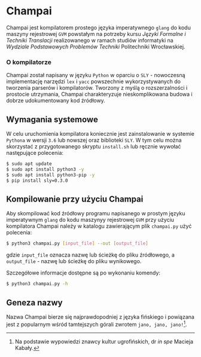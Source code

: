 # Champai

Champai jest kompilatorem prostego języka imperatywnego `glang` do kodu maszyny rejestrowej `GVM` powstałym na potrzeby kursu *Języki Formalne i Techniki Translacji* realizowanego w ramach studiów informatyki na *Wydziale Podstawowych Problemów Techniki* Politechniki Wrocławskiej.

### O kompilatorze

Champai został napisany w języku `Python` w oparciu o `SLY` - nowoczesną implementację narzędzi `lex` i `yacc` powszechnie wykorzystywanych do tworzenia parserów i kompilatorów. Tworzony z myślą o rozszerzalności i prostocie utrzymania, Champai charakteryzuje nieskomplikowana budowa i dobrze udokumentowany kod źródłowy.

## Wymagania systemowe

W celu uruchomienia kompilatora koniecznie jest zainstalowanie w systemie `Pythona` w wersji `3.6` lub nowszej oraz biblioteki `SLY`. W tym celu można skorzystać z przygotowanego skryptu `install.sh` lub ręcznie wywołać następujące polecenia: 

```sh
$ sudo apt update
$ sudo apt install python3 -y
$ sudo apt install python3-pip -y
$ pip install sly=0.3.0
```

## Kompilowanie przy użyciu Champai

Aby skompilować kod źródłowy programu napisanego w prostym języku imperatywnym `glang` do kodu maszynyy rejestrowej `GVM` przy użyciu kompilatora Champai należy w katalogu zawierającym plik `champai.py` użyć polecenia:

```sh
$ python3 champai.py [input_file] --out [output_file]
```

gdzie `input_file` oznacza nazwę lub ścieżkę do pliku źródłowego, a `output_file` - nazwę lub ścieżkę do pliku wynikowego.

Szczegółowe informacje dostępne są po wykonaniu komendy:
```sh
$ python3 champai.py -h
```

## Geneza nazwy
Nazwa Champai bierze się najprawdopodniej z języka fińskiego i powiązana jest z popularnym wśród tamtejszych górali zwrotem `jano, jano, jano!`[^1]. 

[^1]: Na podstawie wypowiedzi znawcy kultur ugrofińskich, dr *in spe* Macieja Kabały.